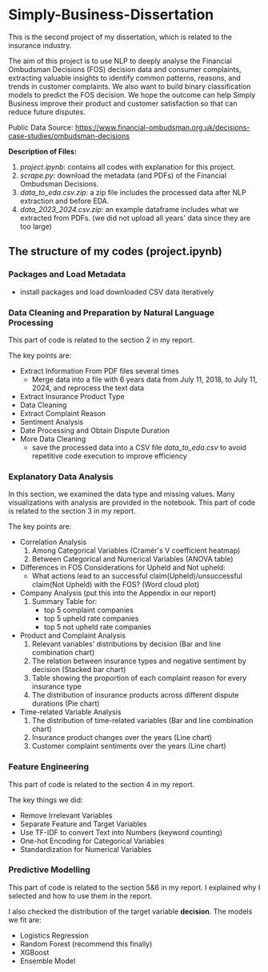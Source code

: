 # Simply-Business-Dissertation
This is the second project of my dissertation, which is related to the insurance industry.

The aim of this project is to use NLP to deeply analyse the Financial Ombudsman Decisions (FOS) decision data and consumer
complaints, extracting valuable insights to identify common patterns, reasons, and trends in customer
complaints. We also want to build binary classification models to predict the FOS decision. We hope the outcome can help Simply Business 
improve their product and customer satisfaction so that can reduce future disputes.

Public Data Source: https://www.financial-ombudsman.org.uk/decisions-case-studies/ombudsman-decisions

**Description of Files:**
1. *project.ipynb*: contains all codes with explanation for this project.
2. *scrape.py*: download the metadata (and PDFs) of the Financial Ombudsman Decisions.
3. *data_to_eda.csv.zip*: a zip file includes the processed data after NLP extraction and before EDA.
4. *data_2023_2024.csv.zip*: an example dataframe includes what we extracted from PDFs. (we did not upload all years' data since they are too large)

## The structure of my codes (project.ipynb)
### Packages and Load Metadata
- install packages and load downloaded CSV data iteratively
### Data Cleaning and Preparation by Natural Language Processing 
This part of code is related to the section 2 in my report.

The key points are:
- Extract Information From PDF files several times
  - Merge data into a file with 6 years data from July 11, 2018, to July 11, 2024, and reprocess the text data
- Extract Insurance Product Type 
- Data Cleaning
- Extract Complaint Reason
- Sentiment Analysis
- Date Processing and Obtain Dispute Duration
- More Data Cleaning
  - save the processed data into a CSV file *data_to_eda.csv* to avoid repetitive code execution to improve efficiency
### Explanatory Data Analysis
In this section, we examined the data type and missing values. Many visualizations with analysis are provided in the notebook.
This part of code is related to the section 3 in my report.

The key points are:
- Correlation Analysis
  1. Among Categorical Variables (Cramér's V coefficient heatmap)
  2. Between Categorical and Numerical Variables (ANOVA table)
- Differences in FOS Considerations for Upheld and Not upheld:
  - What actions lead to an successful claim(Upheld)/unsuccessful claim(Not Upheld) with the FOS? (Word cloud plot)
- Company Analysis (put this into the Appendix in our report)
  1. Summary Table for:
     - top 5 complaint companies
     - top 5 upheld rate companies
     - top 5 not upheld rate companies
- Product and Complaint Analysis
  1. Relevant variables' distributions by decision (Bar and line combination chart)
  2. The relation between insurance types and negative sentiment by decision (Stacked bar chart)
  3. Table showing the proportion of each complaint reason for every insurance type
  4. The distribution of insurance products across different dispute durations (Pie chart)
- Time-related Variable Analysis
  1. The distribution of time-related variables (Bar and line combination chart)
  2. Insurance product changes over the years (Line chart)
  3. Customer complaint sentiments over the years (Line chart)
### Feature Engineering
This part of code is related to the section 4 in my report.

The key things we did:
- Remove Irrelevant Variables
- Separate Feature and Target Variables
- Use TF-IDF to convert Text into Numbers (keyword counting)
- One-hot Encoding for Categorical Variables
- Standardization for Numerical Variables
### Predictive Modelling
This part of code is related to the section 5&6 in my report. I explained why I selected and how to use them in the report.

I also checked the distribution of the target variable **decision**.
The models we fit are:
- Logistics Regression
- Random Forest (recommend this finally)
- XGBoost
- Ensemble Model
